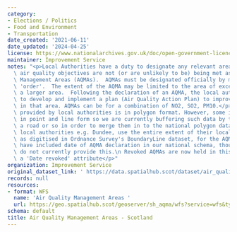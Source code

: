 ```yaml
---
category:
- Elections / Politics
- Food and Environment
- Transportation
date_created: '2021-06-11'
date_updated: '2024-04-25'
license: https://www.nationalarchives.gov.uk/doc/open-government-licence/version/3/
maintainer: Improvement Service
notes: "<p>Local Authorities have a duty to designate any relevant areas where the\
  \ air quality objectives are not (or are unlikely to be) being met as Air Quality\
  \ Management Areas (AQMAs).  AQMAs must be designated officially by means of an\
  \ 'order'.  The extent of the AQMA may be limited to the area of exceedance or encompass\
  \ a larger area.  Following the declaration of an AQMA, the local authority is required\
  \ to develop and implement a plan (Air Quality Action Plan) to improve air quality\
  \ in that area. AQMAs can be for a combination of NO2, SO2, PM10.</p>\n<p>Most data\
  \ provided by local authorities is in polygon format. However, some is provided\
  \ in point and line form so we are currently buffering such data by the width of\
  \ a road or so in order to merge them in to the national polygon dataset. Some smaller\
  \ local authorities e.g. Dundee, use the entire extent of their local authority,\
  \ as digitised in Ordnance Survey's BoundaryLine dataset, for the AQMA.</p>\n<p>We\
  \ have included date of AQMA declaration in our national schema, though many LAs\
  \ do not currently provide this.\n Revoked AQMAs are now held in this dataset with\
  \ a 'Date revoked' attribute</p>"
organization: Improvement Service
original_dataset_link: ' https://data.spatialhub.scot/dataset/air_quality_management_areas-is'
records: null
resources:
- format: WFS
  name: 'Air Quality Management Areas '
  url: https://geo.spatialhub.scot/geoserver/sh_aqma/wfs?service=wfs&typeName=sh_aqma:pub_aqma
schema: default
title: Air Quality Management Areas - Scotland
---
```

